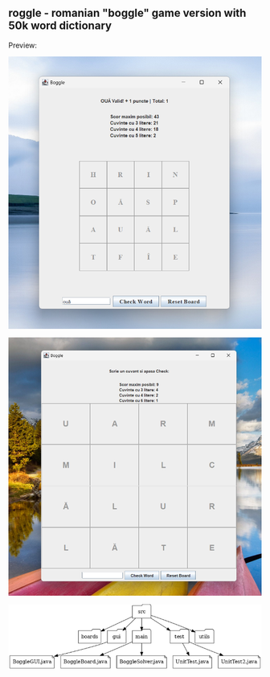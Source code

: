 ## roggle - romanian "boggle" game version with 50k word dictionary


Preview:

![img3](public/img3.png)

![img1](public/img2.png)

![img4](public/proiect_boggle_structura.png)
